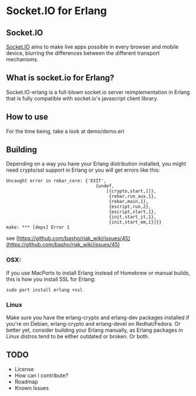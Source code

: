 Socket.IO for Erlang
====================

## Socket.IO

[Socket.IO](http://socket.io/) aims to make live apps possible in every browser and mobile device, blurring the differences between the different transport mechanisms.

## What is socket.io for Erlang?

Socket.IO-erlang is a full-blown socket.io server reimplementation in
Erlang that is fully compatible with socket.io's javascript client
library.

## How to use

For the time being, take a look at demo/demo.erl

## Building

Depending on a way you have your Erlang distribution installed, you might need crypto/ssl support in Erlang or you will get errors like this:

    Uncaught error in rebar_core: {'EXIT',
                                      {undef,
                                          [{crypto,start,[]},
                                           {rebar,run_aux,1},
                                           {rebar,main,1},
                                           {escript,run,2},
                                           {escript,start,1},
                                           {init,start_it,1},
                                           {init,start_em,1}]}}
    make: *** [deps] Error 1

see [https://github.com/basho/riak_wiki/issues/45](https://github.com/basho/riak_wiki/issues/45)

### OSX: 
If you use MacPorts to install Erlang instead of Homebrew or manual builds, this is how you install SSL for Erlang:

    sudo port install erlang +ssl

### Linux
Make sure you have the erlang-crypto and erlang-dev packages installed if you're on Debian, erlang-crypto and erlang-devel on Redhat/Fedora. Or better yet, consider building
your Erlang manually, as Erlang packages in Linux distros tend to be
either outdated or broken. Or both.

## TODO

- License
- How can I contribute?
- Roadmap
- Known Issues
